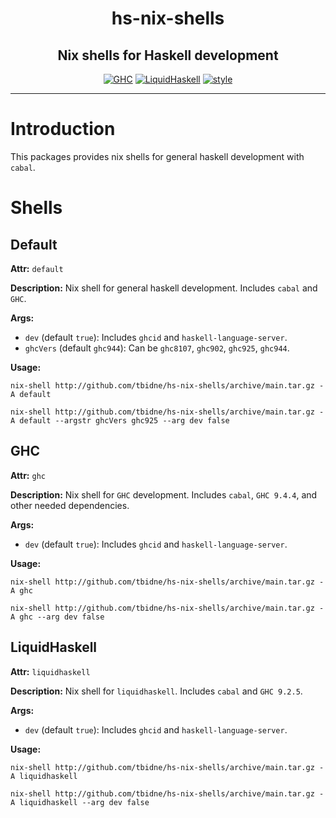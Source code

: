 <div align="center">

# hs-nix-shells

## Nix shells for Haskell development

[![GHC](http://img.shields.io/github/actions/workflow/status/tbidne/hs-nix-shells/ghc.yaml?branch=main&label=GHC)](https://github.com/tbidne/hs-nix-shells/actions/workflows/ghc.yaml)
[![LiquidHaskell](http://img.shields.io/github/actions/workflow/status/tbidne/hs-nix-shells/liquidhaskell.yaml?branch=main&label=LiquidHaskell)](https://github.com/tbidne/hs-nix-shells/actions/workflows/liquidhaskell.yaml)
[![style](http://img.shields.io/github/actions/workflow/status/tbidne/hs-nix-shells/style.yaml?branch=main&label=style&logoColor=white&labelColor=2f353c)](https://github.com/tbidne/hs-nix-shells/actions/workflows/style.yaml)

</div>

---

# Introduction

This packages provides nix shells for general haskell development with `cabal`.

# Shells

## Default

**Attr:** `default`

**Description:** Nix shell for general haskell development. Includes `cabal` and `GHC`.

**Args:**

* `dev` (default `true`): Includes `ghcid` and `haskell-language-server`.
* `ghcVers` (default `ghc944`): Can be `ghc8107`, `ghc902`, `ghc925`, `ghc944`.

**Usage:**

```
nix-shell http://github.com/tbidne/hs-nix-shells/archive/main.tar.gz -A default

nix-shell http://github.com/tbidne/hs-nix-shells/archive/main.tar.gz -A default --argstr ghcVers ghc925 --arg dev false
```

## GHC

**Attr:** `ghc`

**Description:** Nix shell for `GHC` development. Includes `cabal`, `GHC 9.4.4`, and
other needed dependencies.

**Args:**

* `dev` (default `true`): Includes `ghcid` and `haskell-language-server`.

**Usage:**

```
nix-shell http://github.com/tbidne/hs-nix-shells/archive/main.tar.gz -A ghc

nix-shell http://github.com/tbidne/hs-nix-shells/archive/main.tar.gz -A ghc --arg dev false
```

## LiquidHaskell

**Attr:** `liquidhaskell`

**Description:** Nix shell for `liquidhaskell`. Includes `cabal` and `GHC 9.2.5`.

**Args:**

* `dev` (default `true`): Includes `ghcid` and `haskell-language-server`.

**Usage:**

```
nix-shell http://github.com/tbidne/hs-nix-shells/archive/main.tar.gz -A liquidhaskell

nix-shell http://github.com/tbidne/hs-nix-shells/archive/main.tar.gz -A liquidhaskell --arg dev false
```
